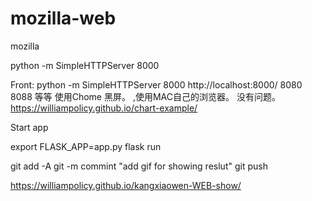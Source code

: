 # mozilla-web
mozilla


python -m SimpleHTTPServer 8000


Front: python -m SimpleHTTPServer 8000 http://localhost:8000/ 8080 8088 等等 使用Chome 黑屏。 ,使用MAC自己的浏览器。 没有问题。
https://williampolicy.github.io/chart-example/

Start app

export FLASK_APP=app.py flask run


git add -A
git -m commint  "add gif for showing reslut"
git push

https://williampolicy.github.io/kangxiaowen-WEB-show/